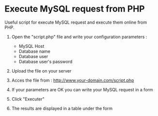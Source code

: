 # Execute MySQL request from PHP
Useful script for execute MySQL request and execute them online from PHP.

1. Open the "script.php" file and write your configuration parameters :
    - MySQL Host
    - Database name
    - Database user
    - Database user's password

2. Upload the file on your server
3. Acces the file from : http://www.your-domain.com/script.php
4. If your parameters are OK you can write your MySQL request in a form
5. Click "Executer"
6. The results are displayed in a table under the form
